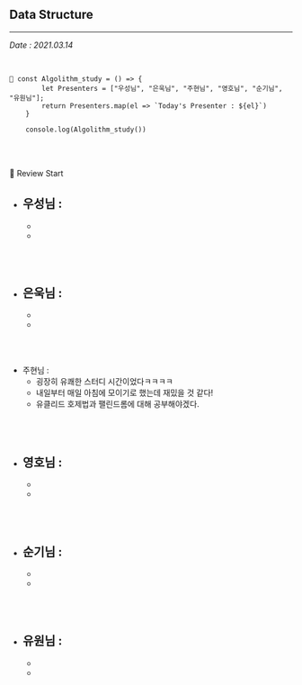 ## Data Structure

>

---

_Date : 2021.03.14_

<br/>

```
📌 const Algolithm_study = () => {
        let Presenters = ["우성님", "은욱님", "주현님", "영호님", "순기님", "유원님"];
        return Presenters.map(el => `Today's Presenter : ${el}`)
    }

    console.log(Algolithm_study())
```

<br/>
<br/>

🙌 Review Start

- ## 우성님 :
  -
  -

<br/>
<br/>

- ## 은욱님 :
  -
  -

<br/>
<br/>
  
* 주현님 : 
  - 굉장히 유쾌한 스터디 시간이었다ㅋㅋㅋㅋ
  - 내일부터 매일 아침에 모이기로 했는데 재밌을 것 같다!
  - 유클리드 호제법과 팰린드롬에 대해 공부해야겠다.

<br/>
<br/>

- ## 영호님 :
  -
  -

<br/>
<br/>

- ## 순기님 :
  -
  -

<br/>
<br/>

- ## 유원님 :
  -
  -

